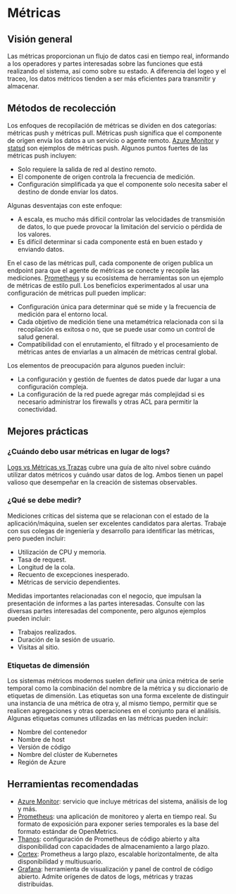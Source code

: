 # Métricas

## Visión general

Las métricas proporcionan un flujo de datos casi en tiempo real, informando a los operadores y partes interesadas sobre las funciones que está realizando el sistema, así como sobre su estado. A diferencia del logeo y el traceo, los datos métricos tienden a ser más eficientes para transmitir y almacenar.

## Métodos de recolección

Los enfoques de recopilación de métricas se dividen en dos categorías: métricas push y métricas pull. Métricas push significa que el componente de origen envía los datos a un servicio o agente remoto. [Azure Monitor](https://azure.microsoft.com/es-es/services/monitor/) y [statsd](https://github.com/statsd/statsd) son ejemplos de métricas push. Algunos puntos fuertes de las métricas push incluyen:

* Solo requiere la salida de red al destino remoto.
* El componente de origen controla la frecuencia de medición.
* Configuración simplificada ya que el componente solo necesita saber el destino de donde enviar los datos.

Algunas desventajas con este enfoque:

* A escala, es mucho más difícil controlar las velocidades de transmisión de datos, lo que puede provocar la limitación del servicio o pérdida de los valores.
* Es difícil determinar si cada componente está en buen estado y enviando datos.

En el caso de las métricas pull, cada componente de origen publica un endpoint para que el agente de métricas se conecte y recopile las mediciones. [Prometheus](https://prometheus.io/) y su ecosistema de herramientas son un ejemplo de métricas de estilo pull. Los beneficios experimentados al usar una configuración de métricas pull pueden implicar:

* Configuración única para determinar qué se mide y la frecuencia de medición para el entorno local.
* Cada objetivo de medición tiene una metamétrica relacionada con si la recopilación es exitosa o no, que se puede usar como un control de salud general.
* Compatibilidad con el enrutamiento, el filtrado y el procesamiento de métricas antes de enviarlas a un almacén de métricas central global.

Los elementos de preocupación para algunos pueden incluir:

* La configuración y gestión de fuentes de datos puede dar lugar a una configuración compleja.
* La configuración de la red puede agregar más complejidad si es necesario administrar los firewalls y otras ACL para permitir la conectividad.

## Mejores prácticas

### ¿Cuándo debo usar métricas en lugar de logs?

[Logs vs Métricas vs Trazas](../log-vs-metric-vs-trace.md) cubre una guía de alto nivel sobre cuándo utilizar datos métricos y cuándo usar datos de log. Ambos tienen un papel valioso que desempeñar en la creación de sistemas observables.

### ¿Qué se debe medir?

Mediciones críticas del sistema que se relacionan con el estado de la aplicación/máquina, suelen ser excelentes candidatos para alertas. Trabaje con sus colegas de ingeniería y desarrollo para identificar las métricas, pero pueden incluir:

* Utilización de CPU y memoria.
* Tasa de request.
* Longitud de la cola.
* Recuento de excepciones inesperado.
* Métricas de servicio dependientes.

Medidas importantes relacionadas con el negocio, que impulsan la presentación de informes a las partes interesadas. Consulte con las diversas partes interesadas del componente, pero algunos ejemplos pueden incluir:

* Trabajos realizados.
* Duración de la sesión de usuario.
* Visitas al sitio.

### Etiquetas de dimensión

Los sistemas métricos modernos suelen definir una única métrica de serie temporal como la combinación del nombre de la métrica y su diccionario de etiquetas de dimensión. Las etiquetas son una forma excelente de distinguir una instancia de una métrica de otra y, al mismo tiempo, permitir que se realicen agregaciones y otras operaciones en el conjunto para el análisis. Algunas etiquetas comunes utilizadas en las métricas pueden incluir:

* Nombre del contenedor
* Nombre de host
* Versión de código
* Nombre del clúster de Kubernetes
* Región de Azure

## Herramientas recomendadas

* [Azure Monitor](https://docs.microsoft.com/es-es/azure/azure-monitor/overview): servicio que incluye métricas del sistema, análisis de log y más.
* [Prometheus](https://prometheus.io/): una aplicación de monitoreo y alerta en tiempo real. Su formato de exposición para exponer series temporales es la base del formato estándar de OpenMetrics.
* [Thanos](https://thanos.io/): configuración de Prometheus de código abierto y alta disponibilidad con capacidades de almacenamiento a largo plazo.
* [Cortex](https://cortexmetrics.io/): Prometheus a largo plazo, escalable horizontalmente, de alta disponibilidad y multiusuario.
* [Grafana](https://grafana.com/): herramienta de visualización y panel de control de código abierto. Admite orígenes de datos de logs, métricas y trazas distribuidas.

